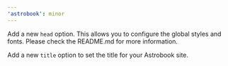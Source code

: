 ```yaml
---
'astrobook': minor
---
```


Add a new `head` option. This allows you to configure the global styles and fonts. Please check the README.md for more information.

Add a new `title` option to set the title for your Astrobook site.
